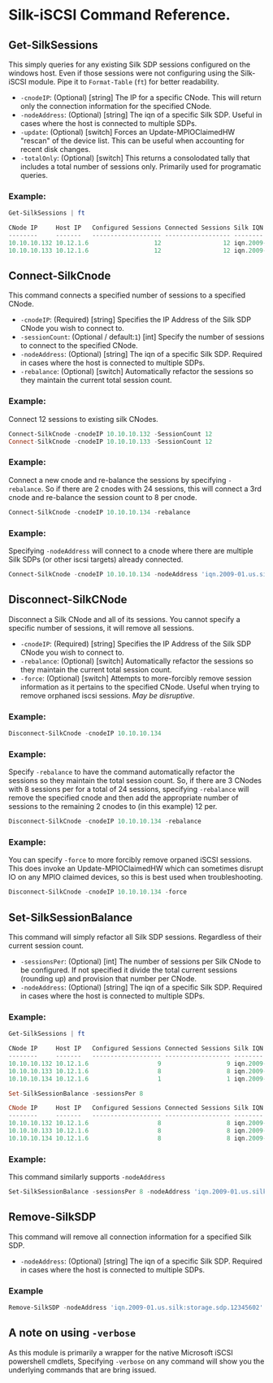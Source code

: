 # Silk-iSCSI Command Reference. 

## Get-SilkSessions
This simply queries for any existing Silk SDP sessions configured on the windows host. Even if those sessions were not configuring using the Silk-iSCSI module. Pipe it to `Format-Table` (`ft`) for better readability. 
* `-cnodeIP`: (Optional) [string] The IP for a specific CNode. This will return only the connection information for the specified CNode. 
* `-nodeAddress`: (Optional) [string] The iqn of a specific Silk SDP. Useful in cases where the host is connected to multiple SDPs. 
* `-update`: (Optional) [switch] Forces an Update-MPIOClaimedHW "rescan" of the device list. This can be useful when accounting for recent disk changes. 
* `-totalOnly`: (Optional) [switch] This returns a consolodated tally that includes a total number of sessions only. Primarily used for programatic queries. 

 ### Example:
```PowerShell 
Get-SilkSessions | ft

CNode IP     Host IP   Configured Sessions Connected Sessions Silk IQN
--------     -------   ------------------- ------------------ --------
10.10.10.132 10.12.1.6                  12                 12 iqn.2009-01.us.silk:storage.sdp.12345602
10.10.10.133 10.12.1.6                  12                 12 iqn.2009-01.us.silk:storage.sdp.12345602
```

## Connect-SilkCnode
This command connects a specified number of sessions to a specified CNode. 

* `-cnodeIP`: (Required) [string] Specifies the IP Address of the Silk SDP CNode you wish to connect to. 
* `-sessionCount`: (Optional / default:`1`) [int] Specify the number of sessions to connect to the specified CNode.
* `-nodeAddress`: (Optional) [string] The iqn of a specific Silk SDP. Required in cases where the host is connected to multiple SDPs. 
* `-rebalance`: (Optional) [switch] Automatically refactor the sessions so they maintain the current total session count.

### Example:
Connect 12 sessions to existing silk CNodes. 
```PowerShell
Connect-SilkCnode -cnodeIP 10.10.10.132 -SessionCount 12
Connect-SilkCnode -cnodeIP 10.10.10.133 -SessionCount 12
 ```
### Example:
Connect a new cnode and re-balance the sessions by specifying `-rebalance`. So if there are 2 cnodes with 24 sessions, this will connect a 3rd cnode and re-balance the session count to 8 per cnode. 
```PowerShell 
Connect-SilkCnode -cnodeIP 10.10.10.134 -rebalance
```
### Example:
Specifying `-nodeAddress` will connect to a cnode where there are multiple Silk SDPs (or other iscsi targets) already connected. 
```PowerShell 
Connect-SilkCnode -cnodeIP 10.10.10.134 -nodeAddress 'iqn.2009-01.us.silk:storage.sdp.12345602'
```

## Disconnect-SilkCNode
Disconnect a Silk CNode and all of its sessions. You cannot specify a specific number of sessions, it will remove all sessions. 
* `-cnodeIP`: (Required) [string] Specifies the IP Address of the Silk SDP CNode you wish to connect to. 
* `-rebalance`: (Optional) [switch] Automatically refactor the sessions so they maintain the current total session count.
* `-force`: (Optional) [switch] Attempts to more-forcibly remove session information as it pertains to the specified CNode. Useful when trying to remove orphaned iscsi sessions. *May be disruptive*. 


### Example:
```PowerShell
Disconnect-SilkCnode -cnodeIP 10.10.10.134
```
### Example:
Specify `-rebalance` to have the command automatically refactor the sessions so they maintain the total session count. So, if there are 3 CNodes with 8 sessions per for a total of 24 sessions, specifying `-rebalance` will remove the specified cnode and then add the appropriate number of sessions to the remaining 2 cnodes to (in this example) 12 per. 
```PowerShell
Disconnect-SilkCnode -cnodeIP 10.10.10.134 -rebalance
```
### Example:
You can specify `-force` to more forcibly remove orpaned iSCSI sessions. This does invoke an Update-MPIOClaimedHW which can sometimes disrupt IO on any MPIO claimed devices, so this is best used when troubleshooting. 
```PowerShell
Disconnect-SilkCnode -cnodeIP 10.10.10.134 -force
```

## Set-SilkSessionBalance
This command will simply refactor all Silk SDP sessions. Regardless of their current session count.
* `-sessionsPer`: (Optional) [int] The number of sessions per Silk CNode to be configured. If not specified it divide the total current sessions (rounding up) and provision that number per CNode. 
* `-nodeAddress`: (Optional) [string] The iqn of a specific Silk SDP. Required in cases where the host is connected to multiple SDPs. 

### Example:
```PowerShell 
Get-SilkSessions | ft

CNode IP     Host IP   Configured Sessions Connected Sessions Silk IQN
--------     -------   ------------------- ------------------ --------
10.10.10.132 10.12.1.6                   9                  9 iqn.2009-01.us.silk:storage.sdp.12345602
10.10.10.133 10.12.1.6                   8                  8 iqn.2009-01.us.silk:storage.sdp.12345602
10.10.10.134 10.12.1.6                   1                  1 iqn.2009-01.us.silk:storage.sdp.12345602

Set-SilkSessionBalance -sessionsPer 8

CNode IP     Host IP   Configured Sessions Connected Sessions Silk IQN
--------     -------   ------------------- ------------------ --------
10.10.10.132 10.12.1.6                   8                  8 iqn.2009-01.us.silk:storage.sdp.12345602
10.10.10.133 10.12.1.6                   8                  8 iqn.2009-01.us.silk:storage.sdp.12345602
10.10.10.134 10.12.1.6                   8                  8 iqn.2009-01.us.silk:storage.sdp.12345602
```
### Example:
This command similarly supports `-nodeAddress`
```PowerShell
Set-SilkSessionBalance -sessionsPer 8 -nodeAddress 'iqn.2009-01.us.silk:storage.sdp.12345602'
```

## Remove-SilkSDP
This command will remove all connection information for a specified Silk SDP.
* `-nodeAddress`: (Optional) [string] The iqn of a specific Silk SDP. Required in cases where the host is connected to multiple SDPs. 

### Example
```PowerShell
Remove-SilkSDP -nodeAddress 'iqn.2009-01.us.silk:storage.sdp.12345602'
```

## A note on using `-verbose`

As this module is primarily a wrapper for the native Microsoft iSCSI powershell cmdlets, Specifying `-verbose` on any command will show you the underlying commands that are bring issued. 
